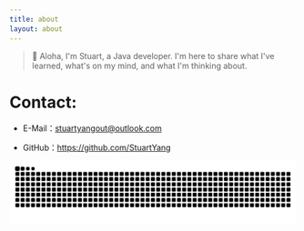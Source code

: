 ```yaml
---
title: about
layout: about
---
```


> 👋 Aloha, I'm Stuart, a Java developer. I'm here to share what I've learned, what's on my mind, and what I'm thinking about.

# Contact:

- E-Mail：stuartyangout@outlook.com

- GitHub：https://github.com/StuartYang



<picture>
  <img id="theme-image" alt="github-snake" src="https://raw.githubusercontent.com/StuartYang/Platane/output/github-contribution-grid-snake.svg" />
</picture>

<script>
    // 获取图片元素
    const themeImage = document.getElementById('theme-image');

    // 根据 data-user-color-scheme 更新图片
    function updateImageBasedOnTheme() {
      const theme = document.documentElement.getAttribute('data-user-color-scheme');
      themeImage.src = theme === 'dark' ? 'https://raw.githubusercontent.com/StuartYang/Platane/output/github-contribution-grid-snake-dark.svg' : 'https://raw.githubusercontent.com/StuartYang/Platane/output/github-contribution-grid-snake.svg';
    }

    // 监听 data-user-color-scheme 的变化
    const observer = new MutationObserver((mutations) => {
      mutations.forEach((mutation) => {
        if (mutation.type === 'attributes' && mutation.attributeName === 'data-user-color-scheme') {
          updateImageBasedOnTheme(); // 更新图片
        }
      });
    });

    // 开始观察
    observer.observe(document.documentElement, {
      attributes: true, // 监听属性变化
    });

    // 初始化时检查主题
    updateImageBasedOnTheme();
  </script>